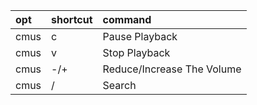 |opt|shortcut|command|
|:-|:-|:-|
|cmus|c|Pause Playback|
|cmus|v|Stop Playback|
|cmus|-/+|Reduce/Increase The Volume|
|cmus|/|Search|